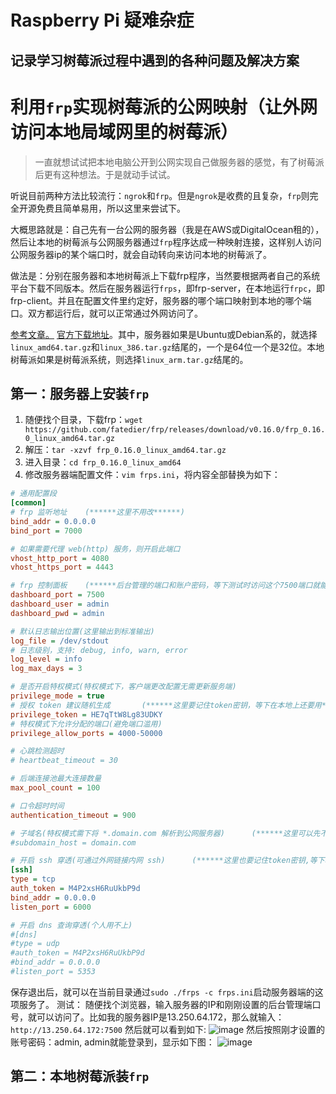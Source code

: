 # Raspberry Pi 疑难杂症
## 记录学习树莓派过程中遇到的各种问题及解决方案





# 利用`frp`实现树莓派的公网映射（让外网访问本地局域网里的树莓派）
> 一直就想试试把本地电脑公开到公网实现自己做服务器的感觉，有了树莓派后更有这种想法。于是就动手试试。

听说目前两种方法比较流行：`ngrok`和`frp`。但是`ngrok`是收费的且复杂，`frp`则完全开源免费且简单易用，所以这里来尝试下。

大概思路就是：自己先有一台公网的服务器（我是在AWS或DigitalOcean租的），然后让本地的树莓派与公网服务器通过`frp`程序达成一种映射连接，这样别人访问公网服务器ip的某个端口时，就会自动转向来访问本地的树莓派了。

做法是：分别在服务器和本地树莓派上下载frp程序，当然要根据两者自己的系统平台下载不同版本。然后在服务器运行`frps`，即frp-server，在本地运行`frpc`，即frp-client。并且在配置文件里约定好，服务器的哪个端口映射到本地的哪个端口。双方都运行后，就可以正常通过外网访问了。

[参考文章。](https://mritd.me/2017/01/21/use-frp-for-internal-network-wear/)
[官方下载地址](https://github.com/fatedier/frp/releases)。其中，服务器如果是Ubuntu或Debian系的，就选择`linux_amd64.tar.gz`和`linux_386.tar.gz`结尾的，一个是64位一个是32位。本地树莓派如果是树莓派系统，则选择`linux_arm.tar.gz`结尾的。

## 第一：服务器上安装`frp`
1. 随便找个目录，下载frp：`wget https://github.com/fatedier/frp/releases/download/v0.16.0/frp_0.16.0_linux_amd64.tar.gz`
2. 解压：`tar -xzvf frp_0.16.0_linux_amd64.tar.gz`
3. 进入目录：`cd frp_0.16.0_linux_amd64`
4. 修改服务器端配置文件：`vim frps.ini`，将内容全部替换为如下：
```ini
# 通用配置段
[common]
# frp 监听地址    (******这里不用改******)
bind_addr = 0.0.0.0
bind_port = 7000

# 如果需要代理 web(http) 服务，则开启此端口
vhost_http_port = 4080
vhost_https_port = 4443

# frp 控制面板    (******后台管理的端口和账户密码，等下测试时访问这个7500端口就能看到后台管理网页了******)
dashboard_port = 7500
dashboard_user = admin
dashboard_pwd = admin

# 默认日志输出位置(这里输出到标准输出)
log_file = /dev/stdout
# 日志级别，支持: debug, info, warn, error
log_level = info
log_max_days = 3

# 是否开启特权模式(特权模式下，客户端更改配置无需更新服务端)
privilege_mode = true
# 授权 token 建议随机生成       (******这里要记住token密钥，等下在本地上还要用******)
privilege_token = HE7qTtW8Lg83UDKY
# 特权模式下允许分配的端口(避免端口滥用)
privilege_allow_ports = 4000-50000

# 心跳检测超时
# heartbeat_timeout = 30

# 后端连接池最大连接数量
max_pool_count = 100

# 口令超时时间
authentication_timeout = 900

# 子域名(特权模式需下将 *.domain.com 解析到公网服务器)      (******这里可以先不启用******)
#subdomain_host = domain.com

# 开启 ssh 穿透(可通过外网链接内网 ssh)      (******这里也要记住token密钥,等下本地要配置******)
[ssh]
type = tcp
auth_token = M4P2xsH6RuUkbP9d
bind_addr = 0.0.0.0
listen_port = 6000

# 开启 dns 查询穿透(个人用不上)
#[dns]
#type = udp
#auth_token = M4P2xsH6RuUkbP9d
#bind_addr = 0.0.0.0
#listen_port = 5353
```
保存退出后，就可以在当前目录通过`sudo ./frps -c frps.ini`启动服务器端的这项服务了。
测试：
随便找个浏览器，输入服务器的IP和刚刚设置的后台管理端口号，就可以访问了。比如我的服务器IP是13.250.64.172，那么就输入：`http://13.250.64.172:7500`
然后就可以看到如下:
![image](https://user-images.githubusercontent.com/14041622/36657511-e18570da-1b07-11e8-94a1-bb5c2dbdbc28.png)
然后按照刚才设置的账号密码：admin, admin就能登录到，显示如下图：
![image](https://user-images.githubusercontent.com/14041622/36669981-b0a9c8b0-1b31-11e8-9ea0-57465abab510.png)


## 第二：本地树莓派装`frp`




